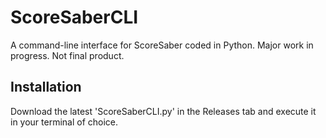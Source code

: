 # ScoreSaberCLI
A command-line interface for ScoreSaber coded in Python.
Major work in progress. Not final product.

## Installation
Download the latest 'ScoreSaberCLI.py' in the Releases tab and execute it in your terminal of choice.

